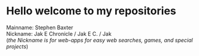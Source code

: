 # Hello welcome to my repositories

Mainname: Stephen Baxter
<br> Nickname: Jak E Chronicle / Jak E C. / Jak
<br> (<i>the Nickname is for web-apps for easy web searches, games, and special projects</i>)




<!--
**Stephen-Baxter/Stephen-Baxter** is a ✨ _special_ ✨ repository because its `README.md` (this file) appears on your GitHub profile.

Here are some ideas to get you started:

- 🔭 I’m currently working on ...
- 🌱 I’m currently learning ...
- 👯 I’m looking to collaborate on ...
- 🤔 I’m looking for help with ...
- 💬 Ask me about ...
- 📫 How to reach me: ...
- 😄 Pronouns: ...
- ⚡ Fun fact: ...
-->
